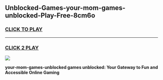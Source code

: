 
## Unblocked-Games-your-mom-games-unblocked-Play-Free-8cm6o
<h3>
<a href="https://premium76.site?title=your-mom-games-unblocked&ref=15A">CLICK TO PLAY</a></h3>
<hr>

<h3>
<a href="https://premium76.site?title=your-mom-games-unblocked&ref=15A">CLICK 2 PLAY</a>
  
</h3>

<a href="https://premium76.site?title=your-mom-games-unblocked&ref=15A"><img src="https://clearcache.store/games.png"></a>


**your-mom-games-unblocked games unblocked: Your Gateway to Fun and Accessible Online Gaming**

